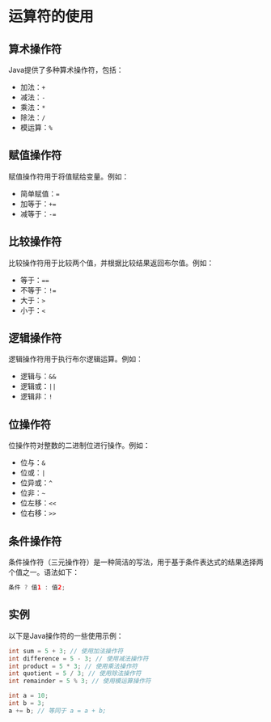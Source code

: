 # 运算符的使用

## 算术操作符
Java提供了多种算术操作符，包括：
- 加法：`+`
- 减法：`-`
- 乘法：`*`
- 除法：`/`
- 模运算：`%`

## 赋值操作符
赋值操作符用于将值赋给变量。例如：
- 简单赋值：`=`
- 加等于：`+=`
- 减等于：`-=`

## 比较操作符
比较操作符用于比较两个值，并根据比较结果返回布尔值。例如：
- 等于：`==`
- 不等于：`!=`
- 大于：`>`
- 小于：`<`

## 逻辑操作符
逻辑操作符用于执行布尔逻辑运算。例如：
- 逻辑与：`&&`
- 逻辑或：`||`
- 逻辑非：`!`

## 位操作符
位操作符对整数的二进制位进行操作。例如：
- 位与：`&`
- 位或：`|`
- 位异或：`^`
- 位非：`~`
- 位左移：`<<`
- 位右移：`>>`

## 条件操作符
条件操作符（三元操作符）是一种简洁的写法，用于基于条件表达式的结果选择两个值之一。语法如下：
```java
条件 ? 值1 : 值2;
```

## 实例
以下是Java操作符的一些使用示例：

```java
int sum = 5 + 3; // 使用加法操作符
int difference = 5 - 3; // 使用减法操作符
int product = 5 * 3; // 使用乘法操作符
int quotient = 5 / 3; // 使用除法操作符
int remainder = 5 % 3; // 使用模运算操作符

int a = 10;
int b = 3;
a += b; // 等同于 a = a + b;
```
